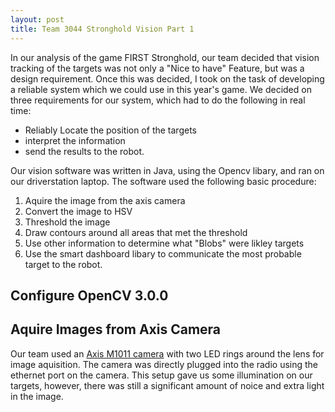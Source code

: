 ```yaml
---
layout: post
title: Team 3044 Stronghold Vision Part 1
---
```


In our analysis of the game FIRST Stronghold, our team decided that vision tracking of the targets was not only a "Nice to have" Feature, but was a design requirement. Once this was decided, I took on the task of developing a reliable system which we could use in this year's game. We decided on three requirements for our system, which had to do the following in real time: 

* Reliably Locate the position of the targets
* interpret the information
* send the results to the robot.

Our vision software was written in Java, using the Opencv libary, and ran on our driverstation laptop. The software used the following basic procedure: 

1. Aquire the image from the axis camera
2. Convert the image to HSV
3. Threshold the image
4. Draw contours around all areas that met the threshold
5. Use other information to determine what "Blobs" were likley targets
6. Use the smart dashboard libary to communicate the most probable target to the robot.

## Configure OpenCV 3.0.0

## Aquire Images from Axis Camera
Our team used an [Axis M1011 camera](http://www.axis.com/us/en/products/axis-m1011) with two LED rings around the lens for image aquisition. The camera was directly plugged into the radio using the ethernet port on the camera. This setup gave us some illumination on our targets, however, there was still a significant amount of noice and extra light in the image. 



